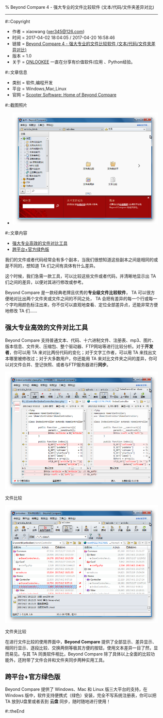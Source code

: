 % Beyond Compare 4 - 强大专业的文件比较软件 (文本/代码/文件夹差异对比)



---

#::Copyright

+ 作者 = xiaowang (xer345@126.com)
+ 时间 = 2017-04-02 18:04:05 / 2017-04-20 16:58:46
+ 链接 = [Beyond Compare 4 - 强大专业的文件比较软件 (文本/代码/文件夹差异对比)](http://onlookee.com/?c=Article&a=view&id=4)
+ 版本 = 1.0
+ 关于 = [ONLOOKEE](http://onlookee.com/) 一直在分享有价值软件/应用 、Python经验。

#::文章信息

+ 类别 = 软件,编程开发
+ 平台 = Windows,Mac,Linux
+ 官网 = [Scooter Software: Home of Beyond Compare](http://www.scootersoftware.com/ "")

#::截图照片

+ ![主界面](images/BeyondCompare.png)

#::文章内容

-   [强大专业高效的文件对比工具](#强大专业高效的文件对比工具)
-   [跨平台+官方绿色版](#跨平台官方绿色版)

我们的文件或者代码经常会有多个副本，当我们很想知道这些副本之间是相同的或是不同的，想知道
TA 们之间有具体有什么差异。

这个时候，我们急需一款工具，可以比较这些文件或者代码，并清晰地显示出 TA
们之间的差异，以便对其进行修改或参考。

Beyond Compare 是一款经典老牌且优秀的**专业级文件比较软件**， TA
可以很方便地对比出两个文件夹或文件之间的不同之处， TA
会把有差异的每一个行或每一个字均用颜色标注出来，你不仅可以直观地查看、定位全部差异点，还能非常方便地修改
TA 们……

强大专业高效的文件对比工具
--------------------------

Beyond Compare
支持普通文本、代码、十六进制文件、注册表、mp3、图片、版本信息、文件夹、压缩包、整个驱动器、FTP网站等进行比较分析。对于**开发者**，你可以用
TA 来对比两份代码的变化；对于文字工作者，可以用 TA
来找出文本哪里被修改过；对于大多数用户，你还能用 TA
来对比文件夹之间的差异，你可以对文件合并、登记快照、或者与FTP服务器进行**同步**。

![文件比较](images/text.png)

文件比较

![文件夹比较](images/folder.png)

文件夹比较

在进行文件比较的使用界面中，**Beyond
Compare** 提供了全部显示、差异显示、相同行显示、逐段比较、交换两侧等极其方便的按钮，使用文本差异一目了然，显而易见。与其
TA 同类软件相比，Beyond Compare
除了具体以上全面的比较功能外，还附带了文件合并和文件夹同步两种实用工具。

跨平台+官方绿色版
-----------------

Beyond Compare 提供了 Windows、Mac 和 Linux 版三大平台的支持，在 Windows
版中，软件支持便携式（绿色）安装，完全不写系统注册表，你可以把 TA
放到U盘里或者丢到 **云盘** 同步，随时随地进行使用！


#::theEnd